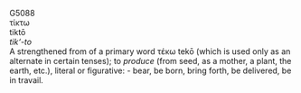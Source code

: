 G5088  
τίκτω  
tiktō  
*tik‘-to*  
A strengthened from of a primary word τέκω tekō (which is used only as
an alternate in certain tenses); to *produce* (from seed, as a mother, a
plant, the earth, etc.), literal or figurative: - bear, be born, bring
forth, be delivered, be in travail.  
